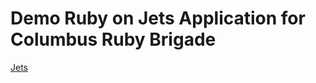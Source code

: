 # Demo Ruby on Jets Application for Columbus Ruby Brigade

[Jets](https://github.com/tongueroo/jets)
